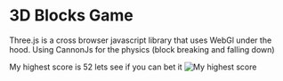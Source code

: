 # 3D Blocks Game

Three.js is a cross browser javascript library that uses WebGl under the hood.
Using CannonJs for the physics (block breaking and falling down)

My highest score is 52 lets see if you can bet it 
![My highest score](https://github.com/user-attachments/assets/ccfcb011-16b5-493e-9198-da547faba37c)

